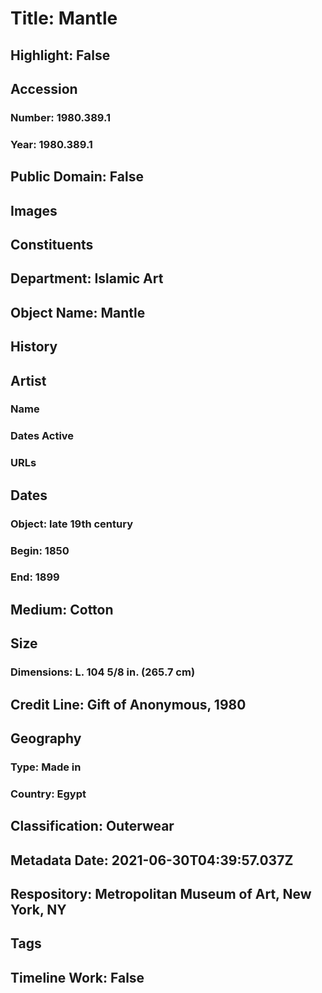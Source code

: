 # Title: Mantle
## Highlight: False
## Accession
### Number: 1980.389.1
### Year: 1980.389.1
## Public Domain: False
## Images
## Constituents
## Department: Islamic Art
## Object Name: Mantle
## History
## Artist
### Name
### Dates Active
### URLs
## Dates
### Object: late 19th century
### Begin: 1850
### End: 1899
## Medium: Cotton
## Size
### Dimensions: L. 104 5/8 in. (265.7 cm)
## Credit Line: Gift of Anonymous, 1980
## Geography
### Type: Made in
### Country: Egypt
## Classification: Outerwear
## Metadata Date: 2021-06-30T04:39:57.037Z
## Respository: Metropolitan Museum of Art, New York, NY
## Tags
## Timeline Work: False